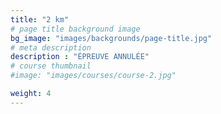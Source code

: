 ```yaml
---
title: "2 km"
# page title background image
bg_image: "images/backgrounds/page-title.jpg"
# meta description
description : "ÉPREUVE ANNULÉE"
# course thumbnail
#image: "images/courses/course-2.jpg"

weight: 4
---
```

